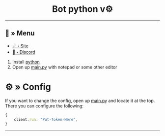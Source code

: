 <h1 align="center">
 Bot python v⚙
</h1>

---
## <a id="menu"></a>🔱 » Menu

- [☄・Site](https://alexisbot.fr/)
- [🌌・Discord](https://discord.gg/yrmWeTgbgn)


1. Install [python](https://www.python.org/)
2. Open up [main.py](https://discord.gg/yrmWeTgbgn) with notepad or some other editor

# <a id="config"></a>⚙ » Config

If you want to change the config, open up [main.py](https://discord.gg/yrmWeTgbgn) and locate it at the top. There you can configure the following:

```js
{
    client.run: "Put-Token-Here",
}
```

---
